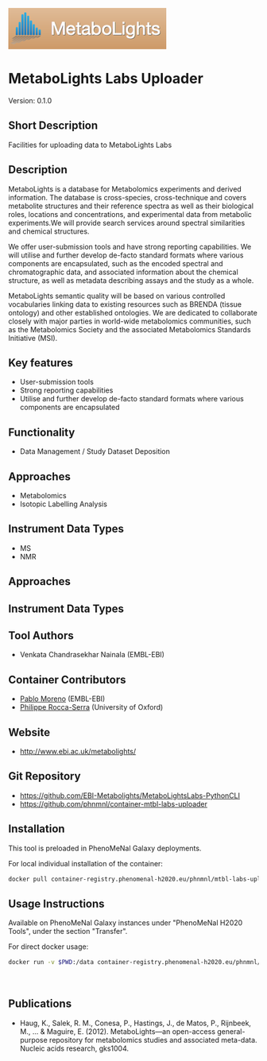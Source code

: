 ![Logo](logo.png)

# MetaboLights Labs Uploader
Version: 0.1.0

## Short Description

Facilities for uploading data to MetaboLights Labs

## Description

MetaboLights is a database for Metabolomics experiments and derived information.
The database is cross-species, cross-technique and covers metabolite structures and their reference spectra as well as their biological roles, locations and concentrations, and experimental data from metabolic experiments.We will provide search services around spectral similarities and chemical structures.

We offer user-submission tools and have strong reporting capabilities. We will utilise and further develop de-facto standard formats where various components are encapsulated, such as the encoded spectral and chromatographic data, and associated information about the chemical structure, as well as metadata describing assays and the study as a whole.

MetaboLights semantic quality will be based on various controlled vocabularies linking data to existing resources such as BRENDA (tissue ontology) and other established ontologies. We are dedicated to collaborate closely with major parties in world-wide metabolomics communities, such as the Metabolomics Society and the associated Metabolomics Standards Initiative (MSI).

## Key features

- User-submission tools
- Strong reporting capabilities
- Utilise and further develop de-facto standard formats where various components are encapsulated

## Functionality

- Data Management / Study Dataset Deposition

## Approaches

- Metabolomics
- Isotopic Labelling Analysis

## Instrument Data Types

- MS
- NMR

## Approaches
  
## Instrument Data Types

## Tool Authors

- Venkata Chandrasekhar Nainala (EMBL-EBI)

## Container Contributors

- [Pablo Moreno](https://github.com/pcm32) (EMBL-EBI)
- [Philippe Rocca-Serra](https://github.com/proccaserra) (University of Oxford)

## Website

- http://www.ebi.ac.uk/metabolights/

## Git Repository

- https://github.com/EBI-Metabolights/MetaboLightsLabs-PythonCLI
- https://github.com/phnmnl/container-mtbl-labs-uploader

## Installation 

This tool is preloaded in PhenoMeNal Galaxy deployments.

For local individual installation of the container:

```bash
docker pull container-registry.phenomenal-h2020.eu/phnmnl/mtbl-labs-uploader
```

## Usage Instructions

Available on PhenoMeNal Galaxy instances under "PhenoMeNal H2020 Tools", under the section "Transfer".

For direct docker usage:

```bash
docker run -v $PWD:/data container-registry.phenomenal-h2020.eu/phnmnl/mtbl-labs-uploader -t "your-metabolights_labs_key" \
                                                                                          -i /data/maf.zip /data/data.tar /data/isa.zip \
                                                                                          -n -s
```

## Publications

- Haug, K., Salek, R. M., Conesa, P., Hastings, J., de Matos, P., Rijnbeek, M., ... & Maguire, E. (2012). MetaboLights—an open-access general-purpose repository for metabolomics studies and associated meta-data. Nucleic acids research, gks1004.
